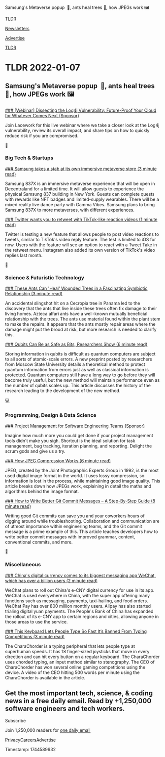 Samsung's Metaverse popup  🏪, ants heal trees 🐜, how JPEGs work 🖼️

[TLDR](/)

[Newsletters](/newsletters)

[Advertise](https://advertise.tldr.tech/)

[TLDR](/)

# TLDR 2022-01-07

## Samsung's Metaverse popup  🏪, ants heal trees 🐜, how JPEGs work 🖼️

### 

[### [Webinar] Dissecting the Log4j Vulnerability: Future-Proof Your Cloud for Whatever Comes Next (Sponsor)](https://info.lacework.com/012022-log4j-webinar.html?utm_source=tldr&utm_medium=advertising_pd&utm_campaign=20220120_glo_wbn_log4j)

Join Lacework for this live webinar where we take a closer look at the Log4j vulnerability, review its overall impact, and share tips on how to quickly reduce risk if you are compromised.

📱

### Big Tech & Startups

[### Samsung takes a stab at its own immersive metaverse store (3 minute read)](https://venturebeat.com/2022/01/06/samsung-takes-a-stab-at-its-own-immersive-metaverse-store/?utm_source=tldrnewsletter)

Samsung 837X is an immersive metaverse experience that will be open in Decentraland for a limited time. It will allow guests to experience the physical Samsung 837 building in New York. Guests can complete quests with rewards like NFT badges and limited-supply wearables. There will be a mixed reality live dance party with Gamma Vibes. Samsung plans to bring Samsung 837X to more metaverses, with different experiences.

[### Twitter wants you to retweet with TikTok-like reaction videos (1 minute read)](https://techcrunch.com/2022/01/06/twitter-tweet-takes-video-replies/?utm_source=tldrnewsletter)

Twitter is testing a new feature that allows people to post video reactions to tweets, similar to TikTok's video reply feature. The test is limited to iOS for now. Users with the feature will see an option to react with a Tweet Take in the retweet menu. Instagram also added its own version of TikTok's video replies last month.

🚀

### Science & Futuristic Technology

[### These Ants Can 'Heal' Wounded Trees in a Fascinating Symbiotic Relationship (3 minute read)](https://www.sciencealert.com/these-ants-heal-wounded-trees-in-a-fascinating-symbiotic-relationship?utm_source=tldrnewsletter)

An accidental slingshot hit on a Cecropia tree in Panama led to the discovery that the ants that live inside these trees often fix damage to their living homes. Azteca alfari ants have a well-known mutually beneficial relationship with the trees. The ants use material found within the plant stem to make the repairs. It appears that the ants mostly repair areas where the damage might put the brood at risk, but more research is needed to clarify this.

[### Qubits Can Be as Safe as Bits, Researchers Show (6 minute read)](https://www.quantamagazine.org/qubits-can-be-as-safe-as-bits-researchers-show-20220106/?utm_source=tldrnewsletter)

Storing information in qubits is difficult as quantum computers are subject to all sorts of atomic-scale errors. A new preprint posted by researchers from Moscow State University details a theoretical method to protect quantum information from errors just as well as classical information is protected. Quantum computers still have a long way to go before they will become truly useful, but the new method will maintain performance even as the number of qubits scales up. This article discusses the history of the research leading to the development of the new method.

💻

### Programming, Design & Data Science

[### Project Management for Software Engineering Teams (Sponsor)](http://thld.co/2536220220107)

Imagine how much more you could get done if your project management tools didn't make you sigh. Shortcut is the ideal solution for task management, bug tracking, iteration planning, and reporting. Delight the scrum gods and give us a try.

[### How JPEG Compression Works (6 minute read)](https://medium.com/geekculture/how-jpeg-compression-works-a751cd877c8c?utm_source=tldrnewsletter)

JPEG, created by the Joint Photographic Experts Group in 1992, is the most used digital image format in the world. It uses lossy compression, so information is lost in the process, while maintaining good image quality. This article breaks down how JPEGs work, explaining in detail the maths and algorithms behind the image format.

[### How to Write Better Git Commit Messages – A Step-By-Step Guide (8 minute read)](https://www.freecodecamp.org/news/how-to-write-better-git-commit-messages/?utm_source=tldrnewsletter)

Writing good Git commits can save you and your coworkers hours of digging around while troubleshooting. Collaboration and communication are of utmost importance within engineering teams, and the Git commit message is a prime example of this. This article teaches developers how to write better commit messages with improved grammar, content, conventional commits, and more.

🎁

### Miscellaneous

[### China's digital currency comes to its biggest messaging app WeChat, which has over a billion users (2 minute read)](https://www.cnbc.com/2022/01/06/chinas-digital-currency-comes-to-tencents-wechat-in-expansion-push.html?utm_source=tldrnewsletter)

WeChat plans to roll out China's e-CNY digital currency for use in its app. WeChat is used everywhere in China, with the super app offering many functions such as messaging, payments, taxi-hailing, and food orders. WeChat Pay has over 800 million monthly users. Alipay has also started trialing digital yuan payments. The People's Bank of China has expanded the rollout of its e-CNY app to certain regions and cities, allowing anyone in those areas to use the service.

[### This Keyboard Lets People Type So Fast It’s Banned From Typing Competitions (3 minute read)](https://www.vice.com/en/article/3abavv/this-keyboard-lets-people-type-so-fast-its-banned-from-typing-competitions?utm_source=tldrnewsletter)

The CharaChorder is a typing peripheral that lets people type at superhuman speeds. It has 18 finger-sized joysticks that move in every direction and can hit every button on a regular keyboard. The CharaChorder uses chorded typing, an input method similar to stenography. The CEO of CharaChorder has won several online gaming competitions using the device. A video of the CEO hitting 500 words per minute using the CharaChorder is available in the article.

## Get the most important tech, science, & coding news in a free daily email. Read by +1,250,000 software engineers and tech workers.

Subscribe

Join 1,250,000 readers for [one daily email](/api/latest/tech)

[Privacy](/privacy)[Careers](https://jobs.ashbyhq.com/tldr.tech)[Advertise](/tech/advertise)

Timestamp: 1744589632
